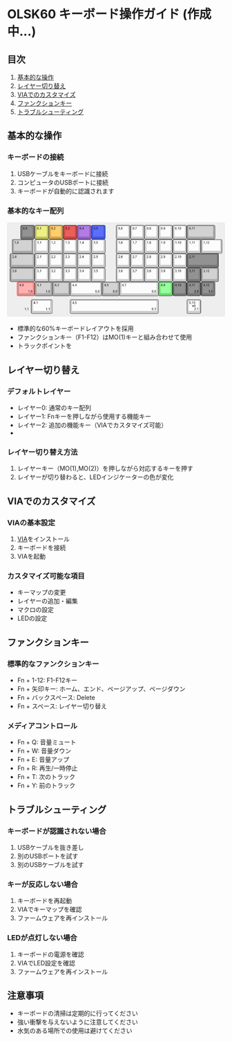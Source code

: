 # OLSK60 キーボード操作ガイド (作成中...)

## 目次
1. [基本的な操作](#基本的な操作)
2. [レイヤー切り替え](#レイヤー切り替え)
3. [VIAでのカスタマイズ](#viaでのカスタマイズ)
4. [ファンクションキー](#ファンクションキー)
5. [トラブルシューティング](#トラブルシューティング)

## 基本的な操作

### キーボードの接続
1. USBケーブルをキーボードに接続
2. コンピュータのUSBポートに接続
3. キーボードが自動的に認識されます

### 基本的なキー配列

![OLSK60キーボードレイアウト](images/mouse_setting.png)

- 標準的な60%キーボードレイアウトを採用
- ファンクションキー（F1-F12）はMO(1)キーと組み合わせて使用
- トラックポイントを

## レイヤー切り替え

### デフォルトレイヤー
- レイヤー0: 通常のキー配列
- レイヤー1: Fnキーを押しながら使用する機能キー
- レイヤー2: 追加の機能キー（VIAでカスタマイズ可能）
- 

### レイヤー切り替え方法
1. レイヤーキー（MO(1),MO(2)）を押しながら対応するキーを押す
2. レイヤーが切り替わると、LEDインジケーターの色が変化

## VIAでのカスタマイズ

### VIAの基本設定
1. [VIA](https://usevia.app/)をインストール
2. キーボードを接続
3. VIAを起動

### カスタマイズ可能な項目
- キーマップの変更
- レイヤーの追加・編集
- マクロの設定
- LEDの設定

## ファンクションキー

### 標準的なファンクションキー
- Fn + 1-12: F1-F12キー
- Fn + 矢印キー: ホーム、エンド、ページアップ、ページダウン
- Fn + バックスペース: Delete
- Fn + スペース: レイヤー切り替え

### メディアコントロール
- Fn + Q: 音量ミュート
- Fn + W: 音量ダウン
- Fn + E: 音量アップ
- Fn + R: 再生/一時停止
- Fn + T: 次のトラック
- Fn + Y: 前のトラック

## トラブルシューティング

### キーボードが認識されない場合
1. USBケーブルを抜き差し
2. 別のUSBポートを試す
3. 別のUSBケーブルを試す

### キーが反応しない場合
1. キーボードを再起動
2. VIAでキーマップを確認
3. ファームウェアを再インストール

### LEDが点灯しない場合
1. キーボードの電源を確認
2. VIAでLED設定を確認
3. ファームウェアを再インストール

## 注意事項
- キーボードの清掃は定期的に行ってください
- 強い衝撃を与えないように注意してください
- 水気のある場所での使用は避けてください 